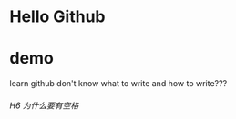 Hello Github
============
# demo
learn github
don't know what to write and how to write???
###### H6 为什么要有空格
